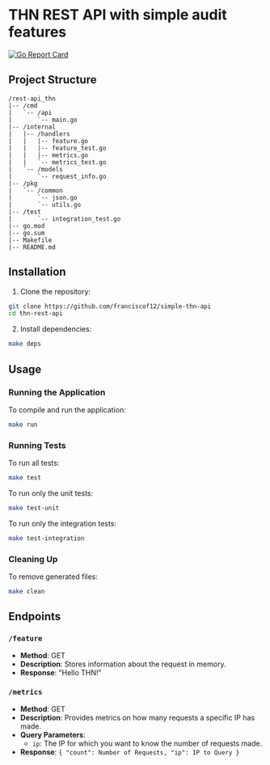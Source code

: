 
# THN REST API with simple audit features
[![Go Report Card](https://goreportcard.com/badge/franciscof12/rest-api-thn)](https://goreportcard.com/report/franciscof12/rest-api-thn)
## Project Structure
```
/rest-api_thn
|-- /cmd
|   `-- /api
|       `-- main.go
|-- /internal
|   |-- /handlers
|   |   |-- feature.go
|   |   |-- feature_test.go
|   |   |-- metrics.go
|   |   `-- metrics_test.go
|   `-- /models
|       `-- request_info.go
|-- /pkg
|   `-- /common
|       `-- json.go
|       `-- utils.go
|-- /test
|       `-- integration_test.go
|-- go.mod
|-- go.sum
|-- Makefile
|-- README.md
```

## Installation

1. Clone the repository:

```bash
git clone https://github.com/franciscof12/simple-thn-api
cd thn-rest-api
```

2. Install dependencies:

```bash
make deps
```

## Usage

### Running the Application

To compile and run the application:

```bash
make run
```

### Running Tests

To run all tests:

```bash
make test
```

To run only the unit tests:

```bash
make test-unit
```

To run only the integration tests:

```bash
make test-integration
```

### Cleaning Up

To remove generated files:

```bash
make clean
```

## Endpoints

### `/feature`

- **Method**: GET
- **Description**: Stores information about the request in memory.
- **Response**: "Hello THN!"

### `/metrics`

- **Method**: GET
- **Description**: Provides metrics on how many requests a specific IP has made.
- **Query Parameters**:
  - `ip`: The IP for which you want to know the number of requests made.
- **Response**: `{
  "count": Number of Requests,
  "ip": IP to Query
  }`
